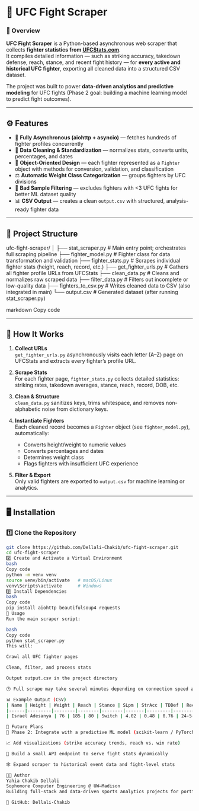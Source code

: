 # 🥊 UFC Fight Scraper

### 📘 Overview
**UFC Fight Scraper** is a Python-based asynchronous web scraper that collects **fighter statistics from [UFCStats.com](http://ufcstats.com)**.  
It compiles detailed information — such as striking accuracy, takedown defense, reach, stance, and recent fight history — for **every active and historical UFC fighter**, exporting all cleaned data into a structured CSV dataset.

The project was built to power **data-driven analytics and predictive modeling** for UFC fights (Phase 2 goal: building a machine learning model to predict fight outcomes).

---

## ⚙️ Features
- 🔄 **Fully Asynchronous (aiohttp + asyncio)** — fetches hundreds of fighter profiles concurrently  
- 🧹 **Data Cleaning & Standardization** — normalizes stats, converts units, percentages, and dates  
- 🧠 **Object-Oriented Design** — each fighter represented as a `Fighter` object with methods for conversion, validation, and classification  
- ⚖️ **Automatic Weight Class Categorization** — groups fighters by UFC divisions  
- 🚫 **Bad Sample Filtering** — excludes fighters with <3 UFC fights for better ML dataset quality  
- 📊 **CSV Output** — creates a clean `output.csv` with structured, analysis-ready fighter data  

---

## 🧩 Project Structure
ufc-fight-scraper/
│
├── stat_scraper.py # Main entry point; orchestrates full scraping pipeline
├── fighter_model.py # Fighter class for data transformation and validation
├── fighter_stats.py # Scrapes individual fighter stats (height, reach, record, etc.)
├── get_fighter_urls.py # Gathers all fighter profile URLs from UFCStats
├── clean_data.py # Cleans and normalizes raw scraped data
├── filter_data.py # Filters out incomplete or low-quality data
├── fighters_to_csv.py # Writes cleaned data to CSV (also integrated in main)
└── output.csv # Generated dataset (after running stat_scraper.py)

markdown
Copy code

---

## 🧠 How It Works
1. **Collect URLs**  
   `get_fighter_urls.py` asynchronously visits each letter (A–Z) page on UFCStats and extracts every fighter’s profile URL.

2. **Scrape Stats**  
   For each fighter page, `fighter_stats.py` collects detailed statistics: striking rates, takedown averages, stance, reach, record, DOB, etc.

3. **Clean & Structure**  
   `clean_data.py` sanitizes keys, trims whitespace, and removes non-alphabetic noise from dictionary keys.

4. **Instantiate Fighters**  
   Each cleaned record becomes a `Fighter` object (see `fighter_model.py`), automatically:
   - Converts height/weight to numeric values  
   - Converts percentages and dates  
   - Determines weight class  
   - Flags fighters with insufficient UFC experience

5. **Filter & Export**  
   Only valid fighters are exported to `output.csv` for machine learning or analytics.

---

## 🖥️ Installation

### 1️⃣ Clone the Repository
```bash
git clone https://github.com/Dellali-Chakib/ufc-fight-scraper.git
cd ufc-fight-scraper
2️⃣ Create and Activate a Virtual Environment
bash
Copy code
python -m venv venv
source venv/bin/activate   # macOS/Linux
venv\Scripts\activate      # Windows
3️⃣ Install Dependencies
bash
Copy code
pip install aiohttp beautifulsoup4 requests
🚀 Usage
Run the main scraper script:

bash
Copy code
python stat_scraper.py
This will:

Crawl all UFC fighter pages

Clean, filter, and process stats

Output output.csv in the project directory

🕒 Full scrape may take several minutes depending on connection speed and UFCStats server response.

📊 Example Output (CSV)
| Name | Height | Weight | Reach | Stance | SLpm | StrAcc | TDDef | Record | Weight Class | FightsInUFC | BadSample |
|------|---------|--------|--------|--------|-------|---------|--------|---------|---------------|-------------|
| Israel Adesanya | 76 | 185 | 80 | Switch | 4.02 | 0.48 | 0.76 | 24-5-0 | Middleweight | 15 | False |

🧭 Future Plans
🧠 Phase 2: Integrate with a predictive ML model (scikit-learn / PyTorch) for fight outcome prediction

📈 Add visualizations (strike accuracy trends, reach vs. win rate)

💾 Build a small API endpoint to serve fight stats dynamically

🕸️ Expand scraper to historical event data and fight-level stats

👨‍💻 Author
Yahia Chakib Dellali
Sophomore Computer Engineering @ UW–Madison
Building full-stack and data-driven sports analytics projects for portfolio and research.

📎 GitHub: Dellali-Chakib
